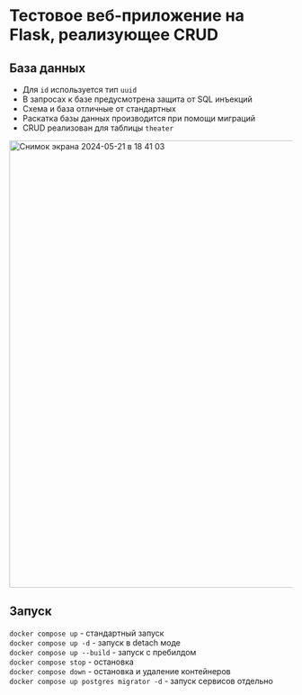 # Тестовое веб-приложение на Flask, реализующее CRUD

## База данных

* Для `id` используется тип `uuid`
* В запросах к базе предусмотрена защита от SQL инъекций
* Схема и база отличные от стандартных
* Раскатка базы данных производится при помощи миграций
* CRUD реализован для таблицы `theater`

<img width="795" alt="Снимок экрана 2024-05-21 в 18 41 03" src="https://github.com/agent-yandex/theaters/assets/88597840/cbe853a3-c26c-4a77-a858-a0ffd2493682">

## Запуск

`docker compose up` - стандартный запуск<br>
`docker compose up -d` - запуск в detach моде<br>
`docker compose up --build` - запуск с пребилдом<br>
`docker compose stop` - остановка<br>
`docker compose down` - остановка и удаление контейнеров<br>
`docker compose up postgres migrator -d` - запуск сервисов отдельно
